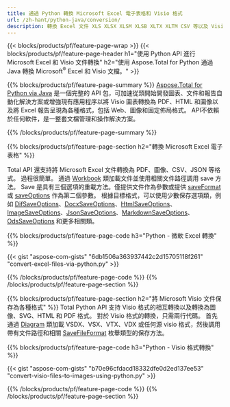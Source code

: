 ```yaml
---
title: 通過 Python 轉換 Microsoft Excel 電子表格和 Visio 格式 
url: /zh-hant/python-java/conversion/
description: 轉換 Excel 文件 XLS XLSX XLSM XLSB XLTX XLTM CSV 等以及 Visio 格式 VSDX VSX VTX VDX VSSX VSTX VSDM VSSM VSTM 等只需幾行 Python 代碼。
---
```


{{< blocks/products/pf/feature-page-wrap >}}
{{< blocks/products/pf/feature-page-header h1="使用 Python API 進行 Microsoft Excel 和 Visio 文件轉換" h2="使用 Aspose.Total for Python 通過 Java 轉換 Microsoft<sup>&reg;</sup> Excel 和 Visio 文檔。" >}}

{{% blocks/products/pf/feature-page-summary %}}
[Aspose.Total for Python via Java](https://products.aspose.com/total/python-java/) 是一個完整的 API 包，可加速從頭開始開發圖表、文件和報告自動化解決方案或增強現有應用程序以將 Visio 圖表轉換為 PDF、HTML 和圖像以及將 Excel 報告呈現為各種格式，包括 Web、圖像和固定佈局格式。 API不依賴於任何軟件，是一整套文檔管理和操作解決方案。

{{% /blocks/products/pf/feature-page-summary  %}}

{{% blocks/products/pf/feature-page-section  h2="轉換 Microsoft Excel 電子表格" %}}

Total API 還支持將 Microsoft Excel 文件轉換為 PDF、圖像、CSV、JSON 等格式。 過程很簡單。 通過 [Workbook](https://reference.aspose.com/cells/python-java/asposecells.api/Workbook) 類加載文件並使用相關文件路徑調用 save 方法。 Save 是具有三個選項的重載方法。僅提供文件作為參數或提供 [saveFormat](https://reference.aspose.com/cells/python-java/asposecells.api/SaveFormat) 或 [saveOptions](https://reference.aspose.com/cells/python-java/asposecells.api/SaveOptions) 作為第二個參數。 根據目標格式，可以使用少數保存選項類，例如 [DifSaveOptions](https://reference.aspose.com/cells/python-java/asposecells.api/DifSaveOptions)、[DocxSaveOptions](https://reference.aspose.com/cells/python-java/asposecells.api/DocxSaveOptions)、[HtmlSaveOptions](https://reference.aspose.com/cells/python-java/asposecells.api/HtmlSaveOptions)、[ImageSaveOptions](https://reference.aspose.com/cells/python-java/asposecells.api/ImageSaveOptions)、[JsonSaveOptions](https://reference.aspose.com/cells/python-java/asposecells.api/JsonSaveOptions)、[MarkdownSaveOptions](https://reference.aspose.com/cells/python-java/asposecells.api/MarkdownSaveOptions)、[OdsSaveOptions](https://reference.aspose.com/cells/python-java/asposecells.api/OdsSaveOptions) 和更多相關類。

{{% blocks/products/pf/feature-page-code h3="Python - 微軟 Excel 轉換" %}}

{{< gist "aspose-com-gists" "6db1506a363937442c2d15705118f261" "convert-excel-files-via-python.py" >}}

{{% /blocks/products/pf/feature-page-code  %}}
{{% /blocks/products/pf/feature-page-section %}}

{{% blocks/products/pf/feature-page-section  h2="將 Microsoft Visio 文件保存為各種格式" %}}
Total Python API 支持 Visio 格式的相互轉換以及轉換為圖像、SVG、HTML 和 PDF 格式。 對於 Visio 格式的轉換，只需兩行代碼。 首先通過 [Diagram](https://reference.aspose.com/diagram/python-java/asposediagram.api/Diagram) 類加載 VSDX、VSX、VTX、VDX 或任何源 visio 格式，然後調用帶有文件路徑和相關 [SaveFileFormat](https://reference.aspose.com/diagram/python-java/asposediagram.api/SaveFileFormat) 枚舉類型的保存方法。  

{{% blocks/products/pf/feature-page-code h3="Python - Visio 格式轉換" %}}

{{< gist "aspose-com-gists" "b70e96cfdacd18332dfe0d2ed137ee53" "convert-visio-files-to-images-using-python.py" >}}

{{% /blocks/products/pf/feature-page-code  %}}
{{% /blocks/products/pf/feature-page-section %}}